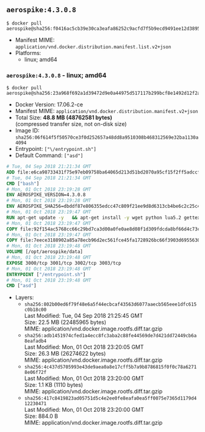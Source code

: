 ## `aerospike:4.3.0.8`

```console
$ docker pull aerospike@sha256:f0416ac5cb39e30ca3eafa86252c9acfd7f5b9ecd9491ee12d3895796b6f676f
```

-	Manifest MIME: `application/vnd.docker.distribution.manifest.list.v2+json`
-	Platforms:
	-	linux; amd64

### `aerospike:4.3.0.8` - linux; amd64

```console
$ docker pull aerospike@sha256:23a968f692a1d39472d9e0a44975d517117b299bcf8e1492d12f2a65dc1db40b
```

-	Docker Version: 17.06.2-ce
-	Manifest MIME: `application/vnd.docker.distribution.manifest.v2+json`
-	Total Size: **48.8 MB (48762581 bytes)**  
	(compressed transfer size, not on-disk size)
-	Image ID: `sha256:06f614f5f50570ce3f0d252657a48dd8a9510308b468312569e32ba1130a4094`
-	Entrypoint: `["\/entrypoint.sh"]`
-	Default Command: `["asd"]`

```dockerfile
# Tue, 04 Sep 2018 21:21:34 GMT
ADD file:e6ca98733431f75e97eb09758ba64065d213d51bd2070a95cf15f2ff5adccfc4 in / 
# Tue, 04 Sep 2018 21:21:34 GMT
CMD ["bash"]
# Mon, 01 Oct 2018 23:19:28 GMT
ENV AEROSPIKE_VERSION=4.3.0.8
# Mon, 01 Oct 2018 23:19:28 GMT
ENV AEROSPIKE_SHA256=dbddf87e806355edcc47c809f21ee9d8d6313cb4be6c2c25c4b2ca50e9d7d426
# Mon, 01 Oct 2018 23:19:47 GMT
RUN apt-get update -y   && apt-get install -y wget python lua5.2 gettext-base   && wget "https://www.aerospike.com/artifacts/aerospike-server-community/${AEROSPIKE_VERSION}/aerospike-server-community-${AEROSPIKE_VERSION}-debian9.tgz" -O aerospike-server.tgz   && echo "$AEROSPIKE_SHA256 *aerospike-server.tgz" | sha256sum -c -   && mkdir aerospike   && tar xzf aerospike-server.tgz --strip-components=1 -C aerospike   && dpkg -i aerospike/aerospike-server-*.deb   && dpkg -i aerospike/aerospike-tools-*.deb   && mkdir -p /var/log/aerospike/   && mkdir -p /var/run/aerospike/   && rm -rf aerospike-server.tgz aerospike /var/lib/apt/lists/*   && rm -rf /opt/aerospike/lib/java   && dpkg -r wget ca-certificates openssl xz-utils  && dpkg --purge wget ca-certificates openssl xz-utils  && apt-get purge -y   && apt autoremove -y
# Mon, 01 Oct 2018 23:19:47 GMT
COPY file:92f154ac5768cc66c29bd7ca3d00a0fe0ae8d08f1d309fdcda8bf66d4c73cadd in /etc/aerospike/aerospike.template.conf 
# Mon, 01 Oct 2018 23:19:47 GMT
COPY file:7eece3188902a85a78ecb96d2ec561fce45fa1728926bc66f3903d6955630907 in /entrypoint.sh 
# Mon, 01 Oct 2018 23:19:48 GMT
VOLUME [/opt/aerospike/data]
# Mon, 01 Oct 2018 23:19:48 GMT
EXPOSE 3000/tcp 3001/tcp 3002/tcp 3003/tcp
# Mon, 01 Oct 2018 23:19:48 GMT
ENTRYPOINT ["/entrypoint.sh"]
# Mon, 01 Oct 2018 23:19:48 GMT
CMD ["asd"]
```

-	Layers:
	-	`sha256:802b00ed6f79f48e6a5f44ecbcaf43563d6077aaecb565eee1dfc615c0b18c00`  
		Last Modified: Tue, 04 Sep 2018 21:25:45 GMT  
		Size: 22.5 MB (22485965 bytes)  
		MIME: application/vnd.docker.image.rootfs.diff.tar.gzip
	-	`sha256:adb1451974cfed1a4ecc8fc3aba2c88fe44569de7d421dd72449cb6a8eafadb4`  
		Last Modified: Mon, 01 Oct 2018 23:20:05 GMT  
		Size: 26.3 MB (26274622 bytes)  
		MIME: application/vnd.docker.image.rootfs.diff.tar.gzip
	-	`sha256:4c437d5705993e43de9aea0a8e17cff5b7a9b8786815f0f0c78a62718e06f72f`  
		Last Modified: Mon, 01 Oct 2018 23:20:00 GMT  
		Size: 1.1 KB (1110 bytes)  
		MIME: application/vnd.docker.image.rootfs.diff.tar.gzip
	-	`sha256:417c8419823ad05751d5c4e2ee0fe8eafa0ea5ff0075e7365d1179d412230471`  
		Last Modified: Mon, 01 Oct 2018 23:20:00 GMT  
		Size: 884.0 B  
		MIME: application/vnd.docker.image.rootfs.diff.tar.gzip
